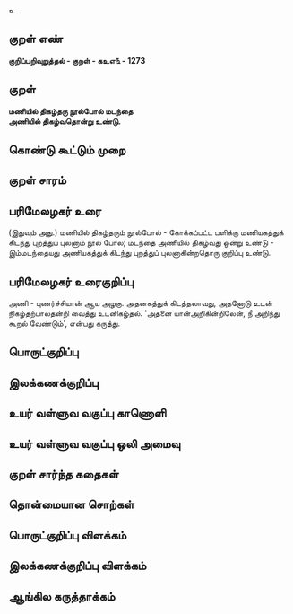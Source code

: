 உ

## குறள் எண் 

**குறிப்பறிவுறுத்தல் - குறள் - கஉஎ௩ - 1273**

## குறள் 

**மணியில் திகழ்தரு நூல்போல் மடந்தை  
அணியில் திகழ்வதொன்று உண்டு.** 

## கொண்டு கூட்டும் முறை


## குறள் சாரம் 


## பரிமேலழகர் உரை

(இதுவும் அது.) மணியில் திகழ்தரும் நூல்போல் - கோக்கப்பட்ட பளிக்கு மணியகத்துக் கிடந்து புறத்துப் புலனாம் நூல் போல; மடந்தை அணியில் திகழ்வது ஒன்று உண்டு - இம்மடந்தையது அணியகத்துக் கிடந்து புறத்துப் புலனாகின்றதொரு குறிப்பு உண்டு.

## பரிமேலழகர் உரைகுறிப்பு   

அணி - புணர்ச்சியான் ஆய அழகு. அதனகத்துக் கிடத்தலாவது, அதனோடு உடன் நிகழ்தற்பாலதன்றி வைத்து உடனிகழ்தல். 'அதனை யான்அறிகின்றிலேன், நீ அறிந்து கூறல் வேண்டும்', என்பது கருத்து.

## பொருட்குறிப்பு 


## இலக்கணக்குறிப்பு  


## உயர் வள்ளுவ வகுப்பு காணொளி


## உயர் வள்ளுவ வகுப்பு ஒலி அமைவு 

 
## குறள் சார்ந்த கதைகள் 


## தொன்மையான சொற்கள்


## பொருட்குறிப்பு விளக்கம்


## இலக்கணக்குறிப்பு விளக்கம்


## ஆங்கில கருத்தாக்கம் 


